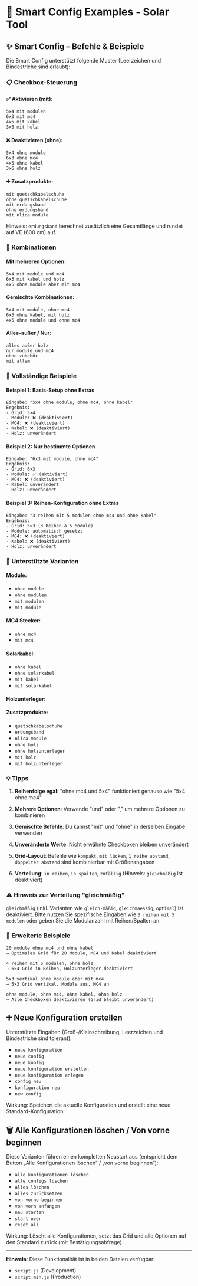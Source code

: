 # 🧠 Smart Config Examples - Solar Tool

## ✨ Smart Config – Befehle & Beispiele

Die Smart Config unterstützt folgende Muster (Leerzeichen und Bindestriche sind erlaubt):

### 📋 Checkbox-Steuerung

#### ✅ Aktivieren (mit):
```
5x4 mit modulen
6x3 mit mc4
4x5 mit kabel
3x6 mit holz
```

#### ❌ Deaktivieren (ohne):
```
5x4 ohne module
6x3 ohne mc4
4x5 ohne kabel
3x6 ohne holz
```

#### ➕ Zusatzprodukte:
```
mit quetschkabelschuhe
ohne quetschkabelschuhe
mit erdungsband
ohne erdungsband
mit ulica module
```

Hinweis: `erdungsband` berechnet zusätzlich eine Gesamtlänge und rundet auf VE (600 cm) auf.

### 🔄 Kombinationen

#### Mit mehreren Optionen:
```
5x4 mit module und mc4
6x3 mit kabel und holz
4x5 ohne module aber mit mc4
```

#### Gemischte Kombinationen:
```
5x4 mit module, ohne mc4
6x3 ohne kabel, mit holz
4x5 ohne module und ohne mc4
```

#### Alles-außer / Nur:
```
alles außer holz
nur module und mc4
ohne zubehör
mit allem
```

### 📝 Vollständige Beispiele

#### Beispiel 1: Basis-Setup ohne Extras
```
Eingabe: "5x4 ohne module, ohne mc4, ohne kabel"
Ergebnis: 
- Grid: 5×4
- Module: ❌ (deaktiviert)
- MC4: ❌ (deaktiviert) 
- Kabel: ❌ (deaktiviert)
- Holz: unverändert
```

#### Beispiel 2: Nur bestimmte Optionen
```
Eingabe: "6x3 mit module, ohne mc4"
Ergebnis:
- Grid: 6×3
- Module: ✅ (aktiviert)
- MC4: ❌ (deaktiviert)
- Kabel: unverändert
- Holz: unverändert
```

#### Beispiel 3: Reihen-Konfiguration ohne Extras
```
Eingabe: "3 reihen mit 5 modulen ohne mc4 und ohne kabel"
Ergebnis:
- Grid: 5×3 (3 Reihen à 5 Module)
- Module: automatisch gesetzt
- MC4: ❌ (deaktiviert)
- Kabel: ❌ (deaktiviert)
- Holz: unverändert
```

### 🎯 Unterstützte Varianten

#### Module:
- `ohne module`
- `ohne modulen`
- `mit modulen`
- `mit module`

#### MC4 Stecker:
- `ohne mc4`
- `mit mc4`

#### Solarkabel:
- `ohne kabel`
- `ohne solarkabel`
- `mit kabel`
- `mit solarkabel`

#### Holzunterleger:
#### Zusatzprodukte:
- `quetschkabelschuhe`
- `erdungsband`
- `ulica module`
- `ohne holz`
- `ohne holzunterleger`
- `mit holz`
- `mit holzunterleger`

### 💡 Tipps

1. **Reihenfolge egal**: "ohne mc4 und 5x4" funktioniert genauso wie "5x4 ohne mc4"

2. **Mehrere Optionen**: Verwende "und" oder "," um mehrere Optionen zu kombinieren

3. **Gemischte Befehle**: Du kannst "mit" und "ohne" in derselben Eingabe verwenden

4. **Unveränderte Werte**: Nicht erwähnte Checkboxen bleiben unverändert
5. **Grid-Layout**: Befehle wie `kompakt`, `mit lücken`, `1 reihe abstand`, `doppelter abstand` sind kombinierbar mit Größenangaben
6. **Verteilung**: `in reihen`, `in spalten`, `zufällig` (Hinweis: `gleichmäßig` ist deaktiviert)

### ⚠️ Hinweis zur Verteilung "gleichmäßig"
`gleichmäßig` (inkl. Varianten wie `gleich-mäßig`, `gleichmaessig`, `optimal`) ist deaktiviert. Bitte nutzen Sie spezifische Eingaben wie `3 reihen mit 5 modulen` oder geben Sie die Modulanzahl mit Reihen/Spalten an.

### 🚀 Erweiterte Beispiele

```
20 module ohne mc4 und ohne kabel
→ Optimales Grid für 20 Module, MC4 und Kabel deaktiviert

4 reihen mit 6 modulen, ohne holz
→ 6×4 Grid in Reihen, Holzunterleger deaktiviert

5x3 vertikal ohne module aber mit mc4
→ 5×3 Grid vertikal, Module aus, MC4 an

ohne module, ohne mc4, ohne kabel, ohne holz
→ Alle Checkboxen deaktivieren (Grid bleibt unverändert)
```

## ➕ Neue Konfiguration erstellen

Unterstützte Eingaben (Groß-/Kleinschreibung, Leerzeichen und Bindestriche sind tolerant):

- `neue konfiguration`
- `neue config`
- `neue konfig`
- `neue konfiguration erstellen`
- `neue konfiguration anlegen`
- `config neu`
- `konfiguration neu`
- `new config`

Wirkung: Speichert die aktuelle Konfiguration und erstellt eine neue Standard-Konfiguration.

## 🗑️ Alle Konfigurationen löschen / Von vorne beginnen

Diese Varianten führen einen kompletten Neustart aus (entspricht dem Button „Alle Konfigurationen löschen“ / „von vorne beginnen“):

- `alle konfigurationen löschen`
- `alle configs löschen`
- `alles löschen`
- `alles zurücksetzen`
- `von vorne beginnen`
- `von vorn anfangen`
- `neu starten`
- `start over`
- `reset all`

Wirkung: Löscht alle Konfigurationen, setzt das Grid und alle Optionen auf den Standard zurück (mit Bestätigungsabfrage).

---

**Hinweis**: Diese Funktionalität ist in beiden Dateien verfügbar:
- `script.js` (Development)
- `script.min.js` (Production)